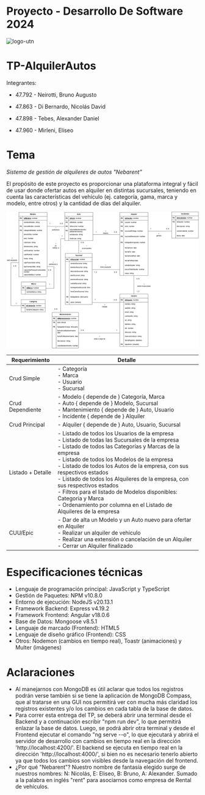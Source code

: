 # Proyecto - Desarrollo De Software 2024

![logo-utn](https://frro.cvg.utn.edu.ar/pluginfile.php/1/theme_snap/logo/1710991180/logo-utn-siglas.png)

# TP-AlquilerAutos

Integrantes:

- 47.792 - Neirotti, Bruno Augusto

- 47.863 - Di Bernardo, Nicolás David

- 47.898 - Tebes, Alexander Daniel

- 47.960 - Mirleni, Eliseo

# Tema

_Sistema de gestión de alquileres de autos "Nebarent"_

El propósito de este proyecto es proporcionar una plataforma integral y fácil de usar donde ofertar autos en alquiler en distintas sucursales, teniendo en cuenta las características del vehículo (ej. categoría, gama, marca y modelo, entre otros) y la cantidad de días del alquiler.

![modelo-dominio](https://raw.githubusercontent.com/nicodiber/DSW-TP-AlquilerAutos/refs/heads/main/assets/modelo-dominio.png)

| Requerimiento     | Detalle                                                                                                                                                                                                                                                                                                                                                                                                                                                                                                                |
| ----------------- | ---------------------------------------------------------------------------------------------------------------------------------------------------------------------------------------------------------------------------------------------------------------------------------------------------------------------------------------------------------------------------------------------------------------------------------------------------------------------------------------------------------------------- |
| Crud Simple       | - Categoría<br>- Marca<br>- Usuario<br>- Sucursal                                                                                                                                                                                                                                                                                                                                                                                                                                                                      |
| Crud Dependiente  | - Modelo { depende de } Categoría, Marca<br>- Auto { depende de } Modelo, Sucursal<br> - Mantenimiento { depende de } Auto, Usuario<br>- Incidente { depende de } Alquiler                                                                                                                                                                                                                                                                                                                                             |
| Crud Principal    | - Alquiler { depende de } Auto, Usuario, Sucursal                                                                                                                                                                                                                                                                                                                                                                                                                                                                      |
| Listado + Detalle | - Listado de todos los Usuarios de la empresa<br>- Listado de todas las Sucursales de la empresa<br>- Listado de todos las Categorías y Marcas de la empresa<br>- Listado de todos los Modelos de la empresa<br>- Listado de todos los Autos de la empresa, con sus respectivos estados<br>- Listado de todos los Alquileres de la empresa, con sus respectivos estados<br>- Filtros para el listado de Modelos disponibles: Categoria y Marca<br>- Ordenamiento por columna en el Listado de Alquileres de la empresa |
| CUU/Epic          | - Dar de alta un Modelo y un Auto nuevo para ofertar en Alquiler<br>- Realizar un alquiler de vehículo<br>- Realizar una extensión o cancelación de un Alquiler<br>- Cerrar un Alquiler finalizado                                                                                                                                                                                                                                                                                                                     |

# Especificaciones técnicas

- Lenguaje de programación principal: JavaScript y TypeScript
- Gestión de Paquetes: NPM v10.8.0
- Entorno de ejecución: NodeJS v20.13.1
- Framework Backend: Express v4.19.2
- Framework Frontend: Angular v18.0.6
- Base de Datos: Mongoose v8.5.1
- Lenguaje de marcado (Frontend): HTML5
- Lenguaje de diseño gráfico (Frontend): CSS
- Otros: Nodemon (cambios en tiempo real), Toastr (animaciones) y Multer (imágenes)

# Aclaraciones

- Al manejarnos con MongoDB es útil aclarar que todos los registros podrán verse también si se tiene la aplicación de MongoDB Compass, que al tratarse en una GUI nos permitirá ver con mucha más claridad los registros existentes y/o los cambios en cada tabla de la base de datos.
- Para correr esta entrega del TP, se deberá abrir una terminal desde el Backend y a continuación escribir "npm run dev", lo que permitirá enlazar la base de datos. Luego, se podrá abrir otra terminal y desde el Frontend ejecutar el comando "ng serve --o", lo que ejecutará y abrirá el servidor de desarrollo con cambios en tiempo real en la dirección 'http://localhost:4200/'. El backend se ejecuta en tiempo real en la dirección 'http://localhost:4000/', si bien no es necesario tenerlo abierto ya que todos los cambios son visibles desde la navegación del frontend.
- ¿Por qué "Nebarent"? Nuestro nombre de fantasía elegido surge de nuestros nombres: N: Nicolás, E: Eliseo, B: Bruno, A: Alexander. Sumado a la palabra en inglés "rent" para asociarnos como empresa de Rental de vehículos.
